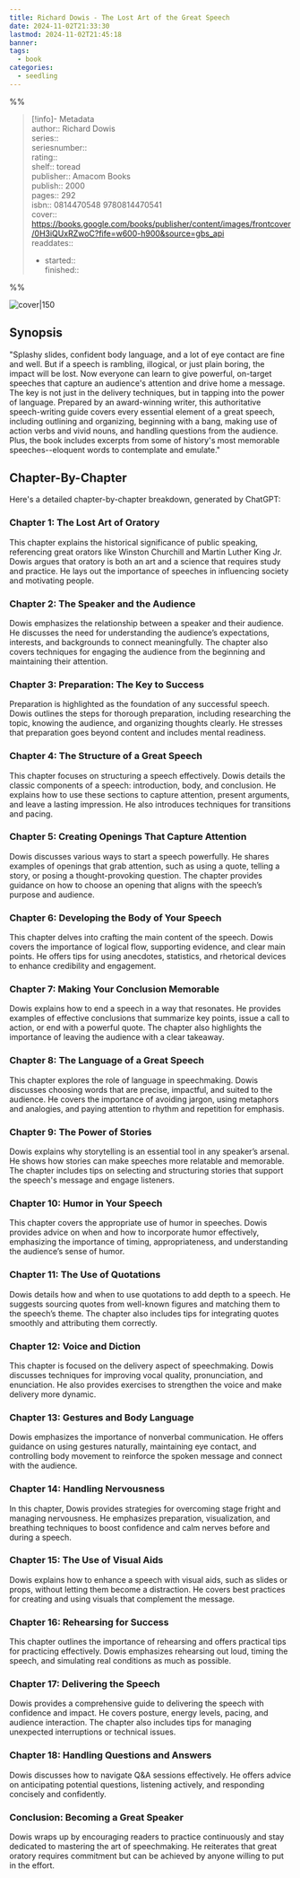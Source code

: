```yaml
---
title: Richard Dowis - The Lost Art of the Great Speech
date: 2024-11-02T21:33:30
lastmod: 2024-11-02T21:45:18
banner: 
tags:
  - book
categories:
  - seedling
---
```

  
%%  
> [!info]- Metadata  
> author:: Richard Dowis  
> series::   
> seriesnumber::   
> rating::   
> shelf:: toread  
> publisher:: Amacom Books  
> publish:: 2000  
> pages:: 292  
> isbn:: 0814470548 9780814470541  
> cover:: https://books.google.com/books/publisher/content/images/frontcover/0H3iQUxRZwoC?fife=w600-h900&source=gbs_api  
> readdates::  
> - started::   
>   finished::   
  
%%  
  
![cover|150](http://books.google.com/books/content?id=0H3iQUxRZwoC&printsec=frontcover&img=1&zoom=1&edge=curl&source=gbs_api)  
  
## Synopsis  
  
"Splashy slides, confident body language, and a lot of eye contact are fine and well. But if a speech is rambling, illogical, or just plain boring, the impact will be lost. Now everyone can learn to give powerful, on-target speeches that capture an audience's attention and drive home a message. The key is not just in the delivery techniques, but in tapping into the power of language. Prepared by an award-winning writer, this authoritative speech-writing guide covers every essential element of a great speech, including outlining and organizing, beginning with a bang, making use of action verbs and vivid nouns, and handling questions from the audience. Plus, the book includes excerpts from some of history's most memorable speeches--eloquent words to contemplate and emulate."  
  
## Chapter-By-Chapter  
  
Here's a detailed chapter-by-chapter breakdown, generated by ChatGPT:  
  
### Chapter 1: The Lost Art of Oratory  
  
This chapter explains the historical significance of public speaking, referencing great orators like Winston Churchill and Martin Luther King Jr. Dowis argues that oratory is both an art and a science that requires study and practice. He lays out the importance of speeches in influencing society and motivating people.  
  
### Chapter 2: The Speaker and the Audience  
  
Dowis emphasizes the relationship between a speaker and their audience. He discusses the need for understanding the audience’s expectations, interests, and backgrounds to connect meaningfully. The chapter also covers techniques for engaging the audience from the beginning and maintaining their attention.  
  
### Chapter 3: Preparation: The Key to Success  
  
Preparation is highlighted as the foundation of any successful speech. Dowis outlines the steps for thorough preparation, including researching the topic, knowing the audience, and organizing thoughts clearly. He stresses that preparation goes beyond content and includes mental readiness.  
  
### Chapter 4: The Structure of a Great Speech  
  
This chapter focuses on structuring a speech effectively. Dowis details the classic components of a speech: introduction, body, and conclusion. He explains how to use these sections to capture attention, present arguments, and leave a lasting impression. He also introduces techniques for transitions and pacing.  
  
### Chapter 5: Creating Openings That Capture Attention  
  
Dowis discusses various ways to start a speech powerfully. He shares examples of openings that grab attention, such as using a quote, telling a story, or posing a thought-provoking question. The chapter provides guidance on how to choose an opening that aligns with the speech’s purpose and audience.  
  
### Chapter 6: Developing the Body of Your Speech  
  
This chapter delves into crafting the main content of the speech. Dowis covers the importance of logical flow, supporting evidence, and clear main points. He offers tips for using anecdotes, statistics, and rhetorical devices to enhance credibility and engagement.  
  
### Chapter 7: Making Your Conclusion Memorable  
  
Dowis explains how to end a speech in a way that resonates. He provides examples of effective conclusions that summarize key points, issue a call to action, or end with a powerful quote. The chapter also highlights the importance of leaving the audience with a clear takeaway.  
  
### Chapter 8: The Language of a Great Speech  
  
This chapter explores the role of language in speechmaking. Dowis discusses choosing words that are precise, impactful, and suited to the audience. He covers the importance of avoiding jargon, using metaphors and analogies, and paying attention to rhythm and repetition for emphasis.  
  
### Chapter 9: The Power of Stories  
  
Dowis explains why storytelling is an essential tool in any speaker’s arsenal. He shows how stories can make speeches more relatable and memorable. The chapter includes tips on selecting and structuring stories that support the speech's message and engage listeners.  
  
### Chapter 10: Humor in Your Speech  
  
This chapter covers the appropriate use of humor in speeches. Dowis provides advice on when and how to incorporate humor effectively, emphasizing the importance of timing, appropriateness, and understanding the audience’s sense of humor.  
  
### Chapter 11: The Use of Quotations  
  
Dowis details how and when to use quotations to add depth to a speech. He suggests sourcing quotes from well-known figures and matching them to the speech’s theme. The chapter also includes tips for integrating quotes smoothly and attributing them correctly.  
  
### Chapter 12: Voice and Diction  
  
This chapter is focused on the delivery aspect of speechmaking. Dowis discusses techniques for improving vocal quality, pronunciation, and enunciation. He also provides exercises to strengthen the voice and make delivery more dynamic.  
  
### Chapter 13: Gestures and Body Language  
  
Dowis emphasizes the importance of nonverbal communication. He offers guidance on using gestures naturally, maintaining eye contact, and controlling body movement to reinforce the spoken message and connect with the audience.  
  
### Chapter 14: Handling Nervousness  
  
In this chapter, Dowis provides strategies for overcoming stage fright and managing nervousness. He emphasizes preparation, visualization, and breathing techniques to boost confidence and calm nerves before and during a speech.  
  
### Chapter 15: The Use of Visual Aids  
  
Dowis explains how to enhance a speech with visual aids, such as slides or props, without letting them become a distraction. He covers best practices for creating and using visuals that complement the message.  
  
### Chapter 16: Rehearsing for Success  
  
This chapter outlines the importance of rehearsing and offers practical tips for practicing effectively. Dowis emphasizes rehearsing out loud, timing the speech, and simulating real conditions as much as possible.  
  
### Chapter 17: Delivering the Speech  
  
Dowis provides a comprehensive guide to delivering the speech with confidence and impact. He covers posture, energy levels, pacing, and audience interaction. The chapter also includes tips for managing unexpected interruptions or technical issues.  
  
### Chapter 18: Handling Questions and Answers  
  
Dowis discusses how to navigate Q&A sessions effectively. He offers advice on anticipating potential questions, listening actively, and responding concisely and confidently.  
  
### Conclusion: Becoming a Great Speaker  
  
Dowis wraps up by encouraging readers to practice continuously and stay dedicated to mastering the art of speechmaking. He reiterates that great oratory requires commitment but can be achieved by anyone willing to put in the effort.  
